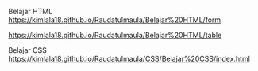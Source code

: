 Belajar HTML
https://kimlala18.github.io/Raudatulmaula/Belajar%20HTML/form

https://kimlala18.github.io/Raudatulmaula/Belajar%20HTML/table

Belajar CSS
https://kimlala18.github.io/Raudatulmaula/CSS/Belajar%20CSS/index.html
